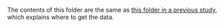 The contents of this folder are the same as [this folder in a previous study](../../nearshore_testing_2020), which explains where to get the data.
